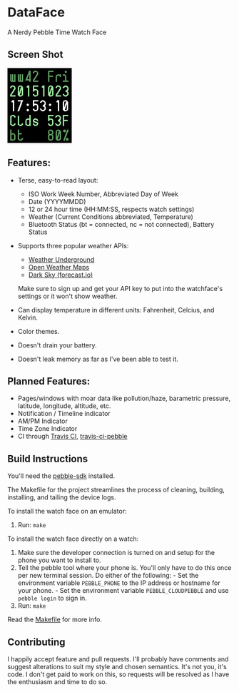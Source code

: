 # DataFace
A Nerdy Pebble Time Watch Face

Screen Shot
---
![Screen Shot](resources/images/screenshot.png)

Features:
---
  - Terse, easy-to-read layout:
    - ISO Work Week Number, Abbreviated Day of Week
    - Date (YYYYMMDD)
    - 12 or 24 hour time (HH:MM:SS, respects watch settings)
    - Weather (Current Conditions abbreviated, Temperature)
    - Bluetooth Status (bt = connected, nc = not connected), Battery Status
  - Supports three popular weather APIs:
    - [Weather Underground](https://www.wunderground.com/member/registration)
    - [Open Weather Maps](https://home.openweathermap.org/users/sign_up)
    - [Dark Sky (forecast.io)](https://darksky.net/dev/register)

    Make sure to sign up and get your API key to put into the
    watchface's settings or it won't show weather.
  - Can display temperature in different units: Fahrenheit, Celcius, and Kelvin.
  - Color themes.
  - Doesn't drain your battery.
  - Doesn't leak memory as far as I've been able to test it.

Planned Features:
---
  - Pages/windows with moar data like pollution/haze, barametric pressure,
    latitude, longitude, altitude, etc.
  - Notification / Timeline indicator
  - AM/PM Indicator
  - Time Zone Indicator
  - CI through [Travis CI](https://travis-ci.org/), [travis-ci-pebble](https://github.com/spangborn/travis-ci-pebble)

Build Instructions
---
You'll need the [pebble-sdk](http://developer.getpebble.com/sdk/) installed.

The Makefile for the project streamlines the process of cleaning, building, installing, and tailing the device logs.

To install the watch face on an emulator:
  1. Run: `make`

To install the watch face directly on a watch:
  1. Make sure the developer connection is turned on and setup for the phone you want to install to.
  1. Tell the pebble tool where your phone is. You'll only have to do this once per new terminal session.
     Do either of the following:
    - Set the environment variable `PEBBLE_PHONE` to the IP address or hostname for your phone.
    - Set the environment variable `PEBBLE_CLOUDPEBBLE` and use `pebble login` to sign in.
  1. Run: `make`

Read the [Makefile](Makefile) for more info.

Contributing
---
I happily accept feature and pull requests.  I'll probably have comments and
suggest alterations to suit my style and chosen semantics.  It's not you, it's
code.  I don't get paid to work on this, so requests will be resolved as I have
the enthusiasm and time to do so.

